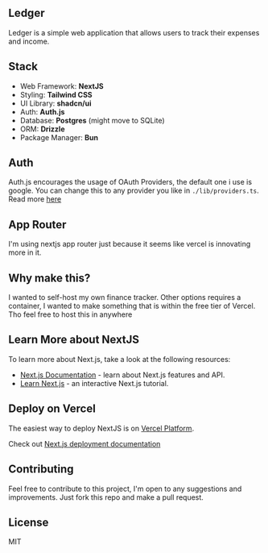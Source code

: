## Ledger

Ledger is a simple web application that allows users to track their expenses and income. 

## Stack
- Web Framework: **NextJS**
- Styling: **Tailwind CSS**
- UI Library: **shadcn/ui**
- Auth: **Auth.js**
- Database: **Postgres** (might move to SQLite)
- ORM: **Drizzle**
- Package Manager: **Bun**

## Auth

Auth.js encourages the usage of OAuth Providers, the default one i use is google. You can change this to any provider you like in `./lib/providers.ts`. Read more [here](https://authjs.dev/getting-started/authentication/oauth)

## App Router 

I'm using nextjs app router just because it seems like vercel is innovating more in it.

## Why make this?

I wanted to self-host my own finance tracker. Other options requires a container, I wanted to make something that is within the free tier of Vercel. Tho feel free to host this in anywhere

## Learn More about NextJS

To learn more about Next.js, take a look at the following resources:

- [Next.js Documentation](https://nextjs.org/docs) - learn about Next.js features and API.
- [Learn Next.js](https://nextjs.org/learn) - an interactive Next.js tutorial.

## Deploy on Vercel

The easiest way to deploy NextJS is on [Vercel Platform](https://vercel.com/new?filter=next.js).

Check out [Next.js deployment documentation](https://nextjs.org/docs/app/building-your-application/deploying)

## Contributing

Feel free to contribute to this project, I'm open to any suggestions and improvements. Just fork this repo and make a pull request.

## License

MIT

